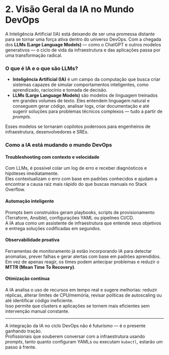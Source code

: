 # 2. Visão Geral da IA no Mundo DevOps

A Inteligência Artificial (IA) está deixando de ser uma promessa distante para se tornar uma força ativa dentro do universo DevOps. Com a chegada dos **LLMs (Large Language Models)** — como o ChatGPT e outros modelos generativos — o ciclo de vida da infraestrutura e das aplicações passa por uma transformação radical.

###  O que é IA e o que são LLMs?

- **Inteligência Artificial (IA)** é um campo da computação que busca criar sistemas capazes de simular comportamentos inteligentes, como aprendizado, raciocínio e tomada de decisão.
- **LLMs (Large Language Models)** são modelos de linguagem treinados em grandes volumes de texto. Eles entendem linguagem natural e conseguem gerar código, analisar logs, criar documentação e até sugerir soluções para problemas técnicos complexos — tudo a partir de *prompts*.

Esses modelos se tornaram copilotos poderosos para engenheiros de infraestrutura, desenvolvedores e SREs.

###  Como a IA está mudando o mundo DevOps

####  Troubleshooting com contexto e velocidade

Com LLMs, é possível colar um log de erro e receber diagnósticos e hipóteses imediatamente.  
Eles contextualizam o erro com base em padrões conhecidos e ajudam a encontrar a causa raiz mais rápido do que buscas manuais no Stack Overflow.

#### Automação inteligente

Prompts bem construídos geram playbooks, scripts de provisionamento (Terraform, Ansible), configurações YAML ou pipelines CI/CD.  
A IA atua como um assistente de infraestrutura que entende seus objetivos e entrega soluções codificadas em segundos.

####  Observabilidade proativa

Ferramentas de monitoramento já estão incorporando IA para detectar anomalias, prever falhas e gerar alertas com base em padrões aprendidos.  
Em vez de apenas reagir, os times podem antecipar problemas e reduzir o **MTTR (Mean Time To Recovery)**.

####  Otimização contínua

A IA analisa o uso de recursos em tempo real e sugere melhorias: reduzir réplicas, alterar limites de CPU/memória, revisar políticas de autoscaling ou até identificar código ineficiente.  
Isso permite que clusters e aplicações se tornem mais eficientes sem intervenção manual constante.

---

A integração da IA no ciclo DevOps não é futurismo — é o presente ganhando tração.  
Profissionais que souberem conversar com a infraestrutura usando *prompts*, tanto quanto configuram YAMLs ou executam `kubectl`, estarão um passo à frente.
